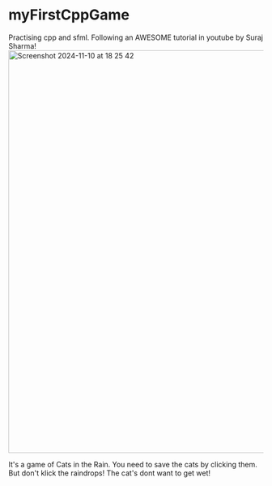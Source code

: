 # myFirstCppGame
Practising cpp and sfml. Following an AWESOME tutorial in youtube by Suraj Sharma!
<img width="794" alt="Screenshot 2024-11-10 at 18 25 42" src="https://github.com/user-attachments/assets/5eafe5de-aa1d-41d2-9172-0817937510b6">

It's a game of Cats in the Rain. You need to save the cats by clicking them. But don't klick the raindrops! The cat's dont want to get wet!

